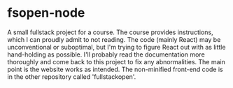# fsopen-node
A small fullstack project for a course. The course provides instructions, which I can proudly admit to not reading. The code (mainly React) may be unconventional or suboptimal, but I'm trying to figure React out with as little hand-holding as possible. 
I'll probably read the documentation more thoroughly and come back to this project to fix any abnormalities. 
The main point is the website works as intended.
The non-minified front-end code is in the other repository called 'fullstackopen'.
